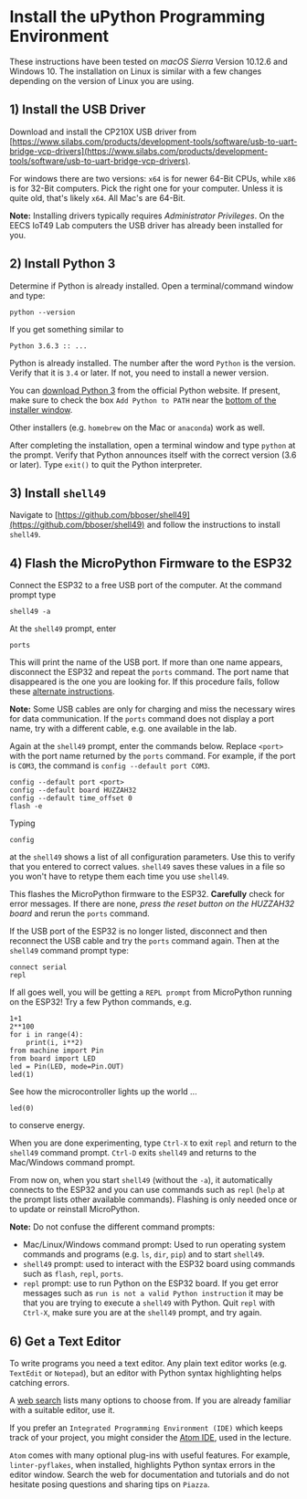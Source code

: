 # Install the uPython Programming Environment

These instructions have been tested on *macOS Sierra* Version 10.12.6 and Windows 10. The installation on Linux is similar with a few changes depending on the version of Linux you are using.

## 1) Install the USB Driver

Download and install the CP210X USB driver from [https://www.silabs.com/products/development-tools/software/usb-to-uart-bridge-vcp-drivers](https://www.silabs.com/products/development-tools/software/usb-to-uart-bridge-vcp-drivers).

For windows there are two versions: `x64` is for newer 64-Bit CPUs, while `x86` is for 32-Bit computers. Pick the right one for your computer. Unless it is quite old, that's likely `x64`. All Mac's are 64-Bit.

**Note:** Installing drivers typically requires *Administrator Privileges*. On the EECS IoT49 Lab computers the USB driver has already been installed for you.

## 2) Install Python 3

Determine if Python is already installed. Open a terminal/command window and type:

```
python --version
```

If you get something similar to

```
Python 3.6.3 :: ...
```

Python is already installed. The number after the word `Python` is the version. Verify that it is `3.4` or later. If not, you need to install a newer version.

You can [download Python 3](https://www.python.org/downloads/) from the official Python website. If present, make sure to check the box `Add Python to PATH` near the [bottom of the installer window](https://docs.python.org/3/using/windows.html).

Other installers (e.g. `homebrew` on the Mac or `anaconda`) work as well.

After completing the installation, open a terminal window and type `python` at the prompt. Verify that Python announces itself with the correct version (3.6 or later). Type `exit()` to quit the Python interpreter.

## 3) Install `shell49`

Navigate to [https://github.com/bboser/shell49](https://github.com/bboser/shell49) and follow the instructions to install `shell49`.

## 4) Flash the MicroPython Firmware to the ESP32

Connect the ESP32 to a free USB port of the computer. At the command prompt type

```
shell49 -a
```

At the `shell49` prompt, enter

```
ports
```

This will print the name of the USB port. If more than one name appears, disconnect the ESP32 and repeat the `ports` command. The port name that disappeared is the one you are looking for. If this procedure fails, follow these [alternate instructions](usb_port.md).

**Note:** Some USB cables are only for charging and miss the necessary wires for data communication. If the `ports` command does not display a port name, try with a different cable, e.g. one available in the lab.

Again at the `shell49` prompt, enter the commands below. Replace `<port>` with the port name returned by the `ports` command. For example, if the port is `COM3`, the command is `config --default port COM3`.

```
config --default port <port>
config --default board HUZZAH32
config --default time_offset 0
flash -e
```

Typing

```
config
```

at the `shell49` shows a list of all configuration parameters. Use this to verify that you entered to correct values. `shell49` saves these values in a file so you won't have to retype them each time you use `shell49`.

This flashes the MicroPython firmware to the ESP32. **Carefully** check for error messages. If there are none, *press the reset button on the HUZZAH32 board* and rerun the `ports` command.

If the USB port of the ESP32 is no longer listed, disconnect and then reconnect the USB cable and try the `ports` command again. Then at the `shell49` command prompt type:

```
connect serial
repl
```

If all goes well, you will be getting a `REPL prompt` from MicroPython running on the ESP32! Try a few Python commands, e.g.

```
1+1
2**100
for i in range(4):
    print(i, i**2)
from machine import Pin
from board import LED
led = Pin(LED, mode=Pin.OUT)
led(1)
```

See how the microcontroller lights up the world ...

```
led(0)
```

to conserve energy.

When you are done experimenting, type `Ctrl-X` to exit `repl` and return to the `shell49` command prompt. `Ctrl-D` exits `shell49` and returns to the Mac/Windows command prompt.

From now on, when you start `shell49` (without the `-a`), it automatically connects to the ESP32 and you can use commands such as `repl` (`help` at the prompt lists other available commands). Flashing is only needed once or to update or reinstall MicroPython.

**Note:** Do not confuse the different command prompts:

* Mac/Linux/Windows command prompt: Used to run operating system commands and programs (e.g. `ls`, `dir`, `pip`) and to start `shell49`.
* `shell49` prompt: used to interact with the ESP32 board using commands such as `flash`, `repl`, `ports`.
* `repl` prompt: use to run Python on the ESP32 board. If you get error messages such as `run is not a valid Python instruction` it may be that you are trying to execute a `shell49` with Python. Quit `repl` with `Ctrl-X`, make sure you are at the `shell49` prompt, and try again.

## 6) Get a Text Editor

To write programs you need a text editor. Any plain text editor works (e.g. `TextEdit` or `Notepad`), but an editor with Python syntax highlighting helps catching errors.

A [web search](https://wiki.python.org/moin/PythonEditors) lists many options to choose from. If you are already familiar with a suitable editor, use it.

If you prefer an ```Integrated Programming Environment (IDE)``` which  keeps track of your project, you might consider the [Atom IDE](https://atom.io), used in the lecture.

`Atom` comes with many optional plug-ins with useful features. For example, `linter-pyflakes`, when installed, highlights Python syntax errors in the editor window. Search the web for documentation and tutorials and do not hesitate posing questions and sharing tips on `Piazza`.
